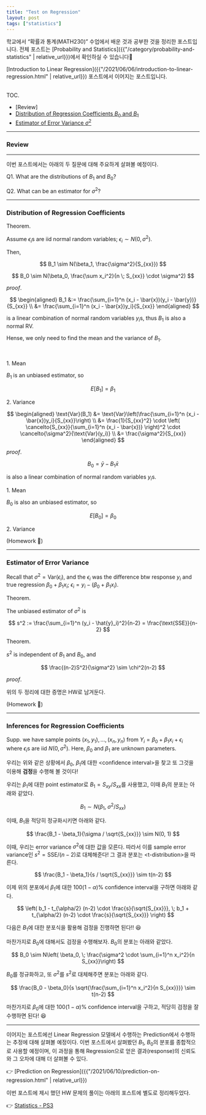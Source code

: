 ```yaml
---
title: "Test on Regression"
layout: post
tags: ["statistics"]
---
```


학교에서 “확률과 통계(MATH230)” 수업에서 배운 것과 공부한 것을 정리한 포스트입니다. 전체 포스트는 [Probability and Statistics]({{"/category/probability-and-statistics" | relative_url}})에서 확인하실 수 있습니다🎲

[Introduction to Linear Regression]({{"/2021/06/06/introduction-to-linear-regression.html" | relative_url}}) 포스트에서 이어지는 포스트입니다. 

<br><span class="statement-title">TOC.</span><br>

- [Review]
- [Distribution of Regression Coefficients $B_0$ and $B_1$](#distribution-of-regression-coefficients)
- [Estimator of Error Variance $\sigma^2$](#estimator-of-error-variance)

<hr/>

### Review



<hr/>

이번 포스트에서는 아래의 두 질문에 대해 주요하게 살펴볼 예정이다.

Q1. What are the distributions of $B_1$ and $B_0$?

Q2. What can be an estimator for $\sigma^2$?

<hr/>

### Distribution of Regression Coefficients

<div class="theorem" markdown="1">

<span class="statement-title">Theorem.</span><br>

Assume $\epsilon_i$s are iid normal random variables; $\epsilon_i \sim N(0, \sigma^2)$.

Then,

$$
B_1 \sim N(\beta_1, \frac{\sigma^2}{S_{xx}})
$$

$$
B_0 \sim N(\beta_0, \frac{\sum x_i^2}{n \; S_{xx}} \cdot \sigma^2)
$$

</div>

<div class="proof" markdown="1">

<span class="statement-title">*proof*.</span><br>

$$
\begin{aligned}
B_1 
&:= \frac{\sum_{i=1}^n (x_i - \bar{x})(y_i - \bar{y})}{S_{xx}} \\
&= \frac{\sum_{i=1}^n (x_i - \bar{x})y_i}{S_{xx}}
\end{aligned}
$$

is a linear combination of normal random variables $y_i$s, thus $B_1$ is also a normal RV.

Hense, we only need to find the mean and the variance of $B_1$.

<br/>

1\. Mean

$B_1$ is an unbiased estimator, so

$$
E[B_1] = \beta_1
$$

2\. Variance

$$
\begin{aligned}
\text{Var}(B_1) 
&= \text{Var}\left(\frac{\sum_{i=1}^n (x_i - \bar{x})y_i}{S_{xx}}\right)  \\
&= \frac{1}{S_{xx}^2} \cdot \left( \cancelto{S_{xx}}{\sum_{i=1}^n (x_i - \bar{x})} \right)^2 \cdot \cancelto{\sigma^2}{\text{Var}(y_i)} \\
&= \frac{\sigma^2}{S_{xx}}
\end{aligned}
$$

</div>

<div class="proof" markdown="1">

<span class="statement-title">*proof*.</span><br>

$$
B_0 = \bar{y} - B_1 \bar{x}
$$

is also a linear combination of normal random variables $y_i$s.

1\. Mean

$B_0$ is also an unbiased estimator, so

$$
E[B_0] = \beta_0
$$

2\. Variance

(Homework 🎈)

</div>

<hr/>

### Estimator of Error Variance

Recall that $\sigma^2 = \text{Var}(\epsilon_i)$, and the $\epsilon_i$ was the difference btw response $y_i$ and true regression $\beta_0 + \beta_1 x_i$; $\epsilon_i = y_i - (\beta_0 + \beta_1 x_i)$.

<div class="theorem" markdown="1">

<span class="statement-title">Theorem.</span><br>

The unbiased estimator of $\sigma^2$ is 

$$
s^2 := \frac{\sum_{i=1}^n (y_i - \hat{y}_i)^2}{n-2} = \frac{\text{SSE}}{n-2}
$$

</div>

<div class="theorem" markdown="1">

<span class="statement-title">Theorem.</span><br>

$s^2$ is independent of $B_1$ and $B_0$, and 

$$
\frac{(n-2)S^2}{\sigma^2} \sim \chi^2(n-2)
$$

</div>

<div class="proof" markdown="1">

<span class="statement-title">*proof*.</span><br>

위의 두 정리에 대한 증명은 HW로 남겨둔다.

(Homework 🎈)

</div>

<hr/>

### Inferences for Regression Coefficients

Supp. we have sample points $(x_1, y_1), \dots, (x_n, y_n)$ from $Y_i = \beta_0 + \beta_1 x_i + \epsilon_i$ where $\epsilon_i$s are iid $N(0, \sigma^2)$. Here, $\beta_0$ and $\beta_1$ are unknown parameters.

우리는 위와 같은 상황에서 $\beta_0$, $\beta_1$에 대한 \<confidence interval\>을 찾고 또 그것을 이용해 **검정**을 수행해 볼 것이다!

<div class="statement" markdown="1">

우리는 $\beta_1$에 대한 point estimator로 $B_1 = S_{xy} / S_{xx}$를 사용했고, 이때 $B_1$의 분포는 아래와 같았다.

$$
B_1 \sim N \left( \beta_1, \; \sigma^2/S_{xx} \right)
$$

이때, $B_1$을 적당히 정규화시키면 아래와 같다.

$$
\frac{B_1 - \beta_1}{\sigma / \sqrt{S_{xx}}} \sim N(0, 1)
$$

이때, 우리는 error variance $\sigma^2$에 대한 값을 모른다. 따라서 이를 sample error variance인 $s^2 = \text{SSE}/(n-2)$로 대체해준다! 그 결과 분포는 \<t-distribution\>을 따른다.

$$
\frac{B_1 - \beta_1}{s / \sqrt{S_{xx}}} \sim t(n-2)
$$

이제 위의 분포에서 $\beta_1$에 대한 $100(1-\alpha)\%$ confidence interval을 구하면 아래와 같다.

$$
\left( b_1 - t_{\alpha/2} (n-2) \cdot \frac{s}{\sqrt{S_{xx}}}, \; b_1 + t_{\alpha/2} (n-2) \cdot \frac{s}{\sqrt{S_{xx}}}  \right)
$$

다음은 $B_1$에 대한 분포식을 활용해 검정을 진행하면 된다!! 😆

</div>

<div class="statement" markdown="1">

마찬가지로 $B_0$에 대해서도 검정을 수행해보자. $B_0$의 분포는 아래와 같았다.

$$
B_0 \sim N\left( \beta_0, \; \frac{\sigma^2 \cdot \sum_{i=1}^n x_i^2}{n S_{xx}}\right)
$$

$B_0$를 정규화하고, 또 $\sigma^2$를 $s^2$로 대체해주면 분포는 아래와 같다.

$$
\frac{B_0 - \beta_0}{s \sqrt{\frac{\sum_{i=1}^n x_i^2}{n S_{xx}}}} \sim t(n-2)
$$

마찬가지로 $\beta_0$에 대한 $100(1-\alpha)\%$ confidence interval을 구하고, 적당히 검정을 잘 수행하면 된다! 😆

</div>

<hr/>

이어지는 포스트에선 Linear Regression 모델에서 수행하는 Prediction에서 수행하는 추정에 대해 살펴볼 예정이다. 이번 포스트에서 살펴봤던 $B_1$, $B_0$의 분포를 종합적으로 사용할 예정이며, 이 과정을 통해 Regression으로 얻은 결과(response)의 신뢰도와 그 오차에 대해 더 살펴볼 수 있다.

👉 [Prediction on Regression]({{"/2021/06/10/prediction-on-regression.html" | relative_url}})

이번 포스트에 제시 했던 HW 문제의 풀이는 아래의 포스트에 별도로 정리해두었다.

👉 [Statistics - PS3]({{"/2021/06/10/statistics-ps3.html"}})